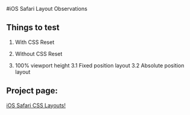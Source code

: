 #iOS Safari Layout Observations


## Things to test
1. With CSS Reset

2. Without CSS Reset


3. 100% viewport height
	3.1 Fixed position layout
	3.2 Absolute position layout


## Project page:

[iOS Safari CSS Layouts!](http://roundrobin.github.io/ios-safari-layout-observations/)






